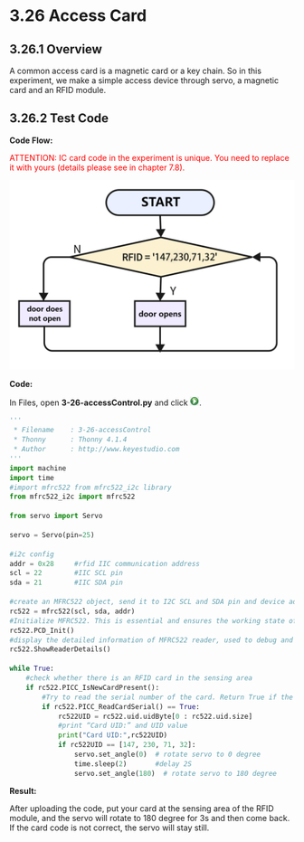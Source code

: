 # 3.26 Access Card

## 3.26.1 Overview

A common access card is a  magnetic card or a key chain. So in this experiment, we make a simple access device through servo, a magnetic card and an RFID module.

## 3.26.2 Test Code

**Code Flow:** 

<p style="color:red;">ATTENTION: IC card code in the experiment is unique. You need to replace it with yours (details please see in chapter 7.8).</p>

![6-26-2-1](./media/6-26-2-1.png)

**Code:**

In Files, open **3-26-accessControl.py** and click ![](media/run.jpg).

```python
'''
 * Filename    : 3-26-accessControl
 * Thonny      : Thonny 4.1.4
 * Author      : http://www.keyestudio.com
'''
import machine
import time
#import mfrc522 from mfrc522_i2c library
from mfrc522_i2c import mfrc522

from servo import Servo

servo = Servo(pin=25) 

#i2c config
addr = 0x28		#rfid IIC communication address
scl = 22		#IIC SCL pin
sda = 21		#IIC SDA pin

#create an MFRC522 object, send it to I2C SCL and SDA pin and device address
rc522 = mfrc522(scl, sda, addr)
#Initialize MFRC522. This is essential and ensures the working state of the module
rc522.PCD_Init()
#display the detailed information of MFRC522 reader, used to debug and ensure the device to normally work
rc522.ShowReaderDetails()

while True:
    #check whether there is an RFID card in the sensing area
    if rc522.PICC_IsNewCardPresent():
        #Try to read the serial number of the card. Return True if the card's serial number was successfully read.
        if rc522.PICC_ReadCardSerial() == True:
            rc522UID = rc522.uid.uidByte[0 : rc522.uid.size]
            #print “Card UID:” and UID value
            print("Card UID:",rc522UID)
            if rc522UID == [147, 230, 71, 32]:
                servo.set_angle(0)  # rotate servo to 0 degree
                time.sleep(2)		#delay 2S
                servo.set_angle(180)  # rotate servo to 180 degree


```

**Result:**

After uploading the code, put your card at the sensing area of the RFID module, and the servo will rotate to 180 degree for 3s and then come back. If the card code is not correct, the servo will stay still.

